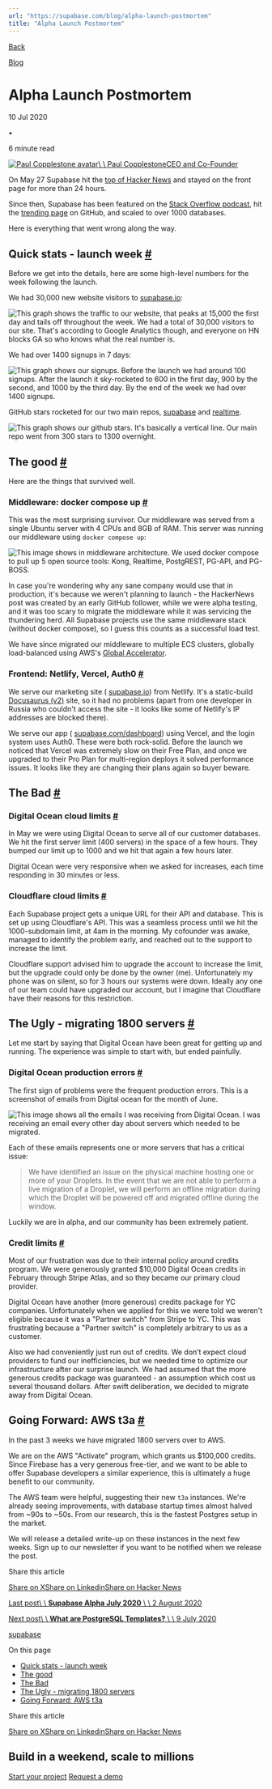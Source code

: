```yaml
---
url: "https://supabase.com/blog/alpha-launch-postmortem"
title: "Alpha Launch Postmortem"
---
```


[Back](https://supabase.com/blog)

[Blog](https://supabase.com/blog)

# Alpha Launch Postmortem

10 Jul 2020

•

6 minute read

[![Paul Copplestone avatar](https://supabase.com/_next/image?url=https%3A%2F%2Fgithub.com%2Fkiwicopple.png&w=96&q=75&dpl=dpl_7FY8EmFQ6G3YqautJ4Fvh1viLnvu)\\
\\
Paul CopplestoneCEO and Co-Founder](https://github.com/kiwicopple)

On May 27 Supabase hit the [top of Hacker News](https://news.ycombinator.com/item?id=23319901) and stayed on the front page for more than 24 hours.

Since then, Supabase has been featured on the [Stack Overflow podcast](https://stackoverflow.blog/2020/06/05/podcast-241-new-tools-for-new-times/), hit the [trending page](https://twitter.com/supabase/status/1268062559023685633) on GitHub, and scaled to over 1000 databases.

Here is everything that went wrong along the way.

## Quick stats - launch week [\#](https://supabase.com/blog/alpha-launch-postmortem\#quick-stats---launch-week)

Before we get into the details, here are some high-level numbers for the week following the launch.

We had 30,000 new website visitors to [supabase.io](https://supabase.com/):

![This graph shows the traffic to our website, that peaks at 15,000 the first day and tails off throughout the week. We had a total of 30,000 visitors to our site. That's according to Google Analytics though, and everyone on HN blocks GA so who knows what the real number is.](https://supabase.com/_next/image?url=%2Fimages%2Fblog%2Fsupabase-traffic-may.png&w=3840&q=75&dpl=dpl_7FY8EmFQ6G3YqautJ4Fvh1viLnvu)

We had over 1400 signups in 7 days:

![This graph shows our signups. Before the launch we had around 100 signups. After the launch it sky-rocketed to 600 in the first day, 900 by the second, and 1000 by the third day. By the end of the week we had over 1400 signups.](https://supabase.com/_next/image?url=%2Fimages%2Fblog%2Fhn-launch.png&w=3840&q=75&dpl=dpl_7FY8EmFQ6G3YqautJ4Fvh1viLnvu)

GitHub stars rocketed for our two main repos, [supabase](https://github.com/supabase/supabase) and [realtime](https://github.com/supabase/realtime).

![This graph shows our github stars. It's basically a vertical line. Our main repo went from 300 stars to 1300 overnight.](https://supabase.com/_next/image?url=%2Fimages%2Fblog%2Fsupabase-github-stars-june.png&w=3840&q=75&dpl=dpl_7FY8EmFQ6G3YqautJ4Fvh1viLnvu)

## The good [\#](https://supabase.com/blog/alpha-launch-postmortem\#the-good)

Here are the things that survived well.

### Middleware: docker compose up [\#](https://supabase.com/blog/alpha-launch-postmortem\#middleware-docker-compose-up)

This was the most surprising survivor. Our middleware was served from a single Ubuntu server with 4 CPUs and 8GB of RAM. This server was running our middleware using `docker compose up`:

![This image shows in middleware architecture. We used docker compose to pull up 5 open source tools: Kong, Realtime, PostgREST, PG-API, and PG-BOSS.](https://supabase.com/_next/image?url=%2Fimages%2Fblog%2Fsupabase-middleware-docker.png&w=3840&q=75&dpl=dpl_7FY8EmFQ6G3YqautJ4Fvh1viLnvu)

In case you're wondering why any sane company would use that in production, it's because we weren't planning to launch - the HackerNews post was created by an early GitHub follower, while we were alpha testing, and it was too scary to migrate the middleware while it was servicing the thundering herd. All Supabase projects use the same middleware stack (without docker compose), so I guess this counts as a successful load test.

We have since migrated our middleware to multiple ECS clusters, globally load-balanced using AWS's [Global Accelerator](https://aws.amazon.com/global-accelerator/).

### Frontend: Netlify, Vercel, Auth0 [\#](https://supabase.com/blog/alpha-launch-postmortem\#frontend-netlify-vercel-auth0)

We serve our marketing site ( [supabase.io](https://supabase.com/)) from Netlify. It's a static-build [Docusaurus (v2)](https://v2.docusaurus.io/) site, so it had no problems (apart from one developer in Russia who couldn't access the site - it looks like some of Netlify's IP addresses are blocked there).

We serve our app ( [supabase.com/dashboard](https://supabase.com/dashboard)) using Vercel, and the login system uses Auth0. These were both rock-solid. Before the launch we noticed that Vercel was extremely slow on their Free Plan, and once we upgraded to their Pro Plan for multi-region deploys it solved performance issues. It looks like they are changing their plans again so buyer beware.

## The Bad [\#](https://supabase.com/blog/alpha-launch-postmortem\#the-bad)

### Digital Ocean cloud limits [\#](https://supabase.com/blog/alpha-launch-postmortem\#digital-ocean-cloud-limits)

In May we were using Digital Ocean to serve all of our customer databases. We hit the first server limit (400 servers) in the space of a few hours. They bumped our limit up to 1000 and we hit that again a few hours later.

Digital Ocean were very responsive when we asked for increases, each time responding in 30 minutes or less.

### Cloudflare cloud limits [\#](https://supabase.com/blog/alpha-launch-postmortem\#cloudflare-cloud-limits)

Each Supabase project gets a unique URL for their API and database. This is set up using Cloudflare's API. This was a seamless process until we hit the 1000-subdomain limit, at 4am in the morning. My cofounder was awake, managed to identify the problem early, and reached out to the support to increase the limit.

Cloudflare support advised him to upgrade the account to increase the limit, but the upgrade could only be done by the owner (me). Unfortunately my phone was on silent, so for 3 hours our systems were down. Ideally any one of our team could have upgraded our account, but I imagine that Cloudflare have their reasons for this restriction.

## The Ugly - migrating 1800 servers [\#](https://supabase.com/blog/alpha-launch-postmortem\#the-ugly---migrating-1800-servers)

Let me start by saying that Digital Ocean have been great for getting up and running. The experience was simple to start with, but ended painfully.

### Digital Ocean production errors [\#](https://supabase.com/blog/alpha-launch-postmortem\#digital-ocean-production-errors)

The first sign of problems were the frequent production errors. This is a screenshot of emails from Digital ocean for the month of June.

![This image shows all the emails I was receiving from Digital Ocean. I was receiving an email every other day about servers which needed to be migrated.](https://supabase.com/_next/image?url=%2Fimages%2Fblog%2Fdigital-ocean-emails-errors.png&w=3840&q=75&dpl=dpl_7FY8EmFQ6G3YqautJ4Fvh1viLnvu)

Each of these emails represents one or more servers that has a critical issue:

> We have identified an issue on the physical machine hosting one or more of your Droplets. In the event that we are not able to perform a live migration of a Droplet, we will perform an offline migration during which the Droplet will be powered off and migrated offline during the window.

Luckily we are in alpha, and our community has been extremely patient.

### Credit limits [\#](https://supabase.com/blog/alpha-launch-postmortem\#credit-limits)

Most of our frustration was due to their internal policy around credits program. We were generously granted $10,000 Digital Ocean credits in February through Stripe Atlas, and so they became our primary cloud provider.

Digital Ocean have another (more generous) credits package for YC companies. Unfortunately when we applied for this we were told we weren't eligible because it was a "Partner switch" from Stripe to YC. This was frustrating because a "Partner switch" is completely arbitrary to us as a customer.

Also we had conveniently just run out of credits. We don’t expect cloud providers to fund our inefficiencies, but we needed time to optimize our infrastructure after our surprise launch. We had assumed that the more generous credits package was guaranteed - an assumption which cost us several thousand dollars. After swift deliberation, we decided to migrate away from Digital Ocean.

## Going Forward: AWS t3a [\#](https://supabase.com/blog/alpha-launch-postmortem\#going-forward-aws-t3a)

In the past 3 weeks we have migrated 1800 servers over to AWS.

We are on the AWS "Activate" program, which grants us $100,000 credits. Since Firebase has a very generous free-tier, and we want to be able to offer Supabase developers a similar experience, this is ultimately a huge benefit to our community.

The AWS team were helpful, suggesting their new `t3a` instances. We're already seeing improvements, with database startup times almost halved from ~90s to ~50s. From our research, this is the fastest Postgres setup in the market.

We will release a detailed write-up on these instances in the next few weeks. Sign up to our newsletter if you want to be notified when we release the post.

Share this article

[Share on X](https://twitter.com/intent/tweet?url=https%3A%2F%2Fsupabase.com%2Fblog%2Falpha-launch-postmortem&text=Alpha%20Launch%20Postmortem)[Share on Linkedin](https://www.linkedin.com/shareArticle?url=https%3A%2F%2Fsupabase.com%2Fblog%2Falpha-launch-postmortem&text=Alpha%20Launch%20Postmortem)[Share on Hacker News](https://news.ycombinator.com/submitlink?u=https%3A%2F%2Fsupabase.com%2Fblog%2Falpha-launch-postmortem&t=Alpha%20Launch%20Postmortem)

[Last post\\
\\
**Supabase Alpha July 2020** \\
\\
2 August 2020](https://supabase.com/blog/supabase-alpha-july-2020)

[Next post\\
\\
**What are PostgreSQL Templates?** \\
\\
9 July 2020](https://supabase.com/blog/postgresql-templates)

[supabase](https://supabase.com/blog/tags/supabase)

On this page

- [Quick stats - launch week](https://supabase.com/blog/alpha-launch-postmortem#quick-stats---launch-week)
- [The good](https://supabase.com/blog/alpha-launch-postmortem#the-good)
- [The Bad](https://supabase.com/blog/alpha-launch-postmortem#the-bad)
- [The Ugly - migrating 1800 servers](https://supabase.com/blog/alpha-launch-postmortem#the-ugly---migrating-1800-servers)
- [Going Forward: AWS t3a](https://supabase.com/blog/alpha-launch-postmortem#going-forward-aws-t3a)

Share this article

[Share on X](https://twitter.com/intent/tweet?url=https%3A%2F%2Fsupabase.com%2Fblog%2Falpha-launch-postmortem&text=Alpha%20Launch%20Postmortem)[Share on Linkedin](https://www.linkedin.com/shareArticle?url=https%3A%2F%2Fsupabase.com%2Fblog%2Falpha-launch-postmortem&text=Alpha%20Launch%20Postmortem)[Share on Hacker News](https://news.ycombinator.com/submitlink?u=https%3A%2F%2Fsupabase.com%2Fblog%2Falpha-launch-postmortem&t=Alpha%20Launch%20Postmortem)

## Build in a weekend, scale to millions

[Start your project](https://supabase.com/dashboard) [Request a demo](https://supabase.com/contact/sales)